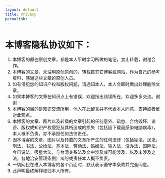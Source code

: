 ```yaml
---
layout: default
title: Privacy
permalink: 
---
```

# 本博客隐私协议如下：

1. 本博客的原创原创文章，都是本人平时学习所做的笔记，禁止转载，谢谢合作。
2. 本博客的文章，未注明原创原创的，转载自其它博客或网站，作为自己的参考资料，感谢这些文章的原创人员。
3. 如有侵犯您的知识产权和版权问题，请通知本人，本人会即时做出处理删除文章。
4. 如果本博客的文章在知识点上有错误，欢迎指出错误所在，欢迎多多交流。谢谢！
5. 本博客的目的是知识交流所用，他人在此留言并不代表本人同意、支持或者反对此观点。
6. 本博客的文章、图片以及转载的文章引起的任何意外、疏忽、合约毁坏、诽谤、版权或知识产权侵犯及其所造成的损失（包括因下载而感染电脑病毒），本人概不负责，亦不承担任何法律责任。
7. 因本博客的文章、图片以及转载的文章所产生的任何法律（包括宪法，民法，刑法，书法，公检法，基本法，劳动法，婚姻法，输入法，没办法，国际法，今日说法，吸星大法，与台湾关系法及文中涉及或可能涉及、以及未涉及之法，各地治安管理条例）纠纷或责任本人概不负责。
8. 一切网民在进入本博客的各个页面时，默认表示遵守本条款并完全同意。
9. 此声明最终解释权归本人所有。